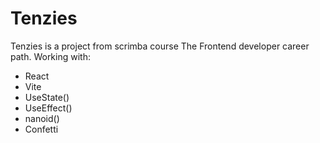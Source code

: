 # Tenzies

Tenzies is a project from scrimba course The Frontend developer career path.
Working with:
- React
- Vite 
- UseState()
- UseEffect()
- nanoid()
- Confetti
